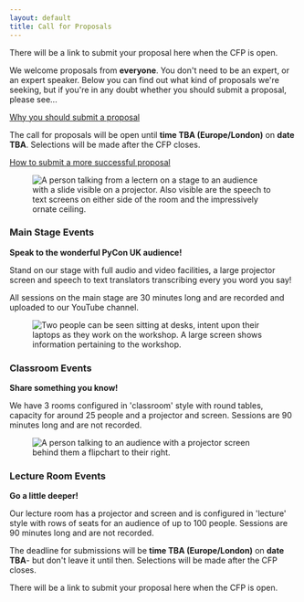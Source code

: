 ```yaml
---
layout: default
title: Call for Proposals
---
```


<p>There will be a link to submit your proposal here when the CFP is open.</p>

<p>We welcome proposals from <strong>everyone</strong>. You don't need to be an expert, or an expert speaker. Below you can find out what kind of proposals we're seeking, but if you're in any doubt whether you should submit a proposal, please see...</p>

<a href="/call-for-proposals/why-you-should-submit-proposal/">Why you should submit a proposal</a>

<p>The call for proposals will be open until <strong>time TBA (Europe/London)</strong> on <strong>date TBA</strong>. Selections will be made after the CFP closes.</p>

<a href="/call-for-proposals/proposal-submission-advice/">How to submit a more successful proposal</a>

<div class="box box_blue">
  <figure>
    <img src="/images/assembly_room.jpg" alt="A person talking from a lectern on a stage to an audience with a slide visible on a projector. Also visible are the speech to text screens on either side of the room and the impressively ornate ceiling.">
  </figure>

  <h3>Main Stage Events</h3>
  <p><strong>Speak to the wonderful PyCon UK audience!</strong></p>
  <p>Stand on our stage with full audio and video facilities, a large projector screen and speech to text translators transcribing every you word you say!</p>
  <p>All sessions on the main stage are 30 minutes long and are recorded and uploaded to our YouTube channel.</p>
</div>

<div class="box box_red">
  <figure>
    <img src="/images/workshop.jpg" alt="Two people can be seen sitting at desks, intent upon their laptops as they work on the workshop. A large screen shows information pertaining to the workshop.">
  </figure>

  <h3>Classroom Events</h3>
  <p><strong>Share something you know!</strong></p>
  <p>We have 3 rooms configured in 'classroom' style with round tables, capacity for around 25 people and a projector and screen. Sessions are 90 minutes long and are not recorded.</p>
</div>

<div class="box box_blue">
  <figure>
    <img src="/images/room_d.jpg" alt="A person talking to an audience with a projector screen behind them a flipchart to their right.">
  </figure>
  <h3>Lecture Room Events</h3>
  <p><strong>Go a little deeper!</strong></p>
  <p>Our lecture room has a projector and screen and is configured in 'lecture' style with rows of seats for an audience of up to 100 people. Sessions are 90 minutes long and are not recorded.</p>
</div>

<div class="box box_red">
  <p>The deadline for submissions will be <strong>time TBA (Europe/London)</strong> on <strong>date TBA</strong>- but don't leave it until then. Selections will be made after the CFP closes.</p>
  <p>There will be a link to submit your proposal here when the CFP is open.</p>
</div>
